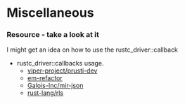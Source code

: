 # Miscellaneous


### Resource - take a look at it
I might get an idea on how to use the rustc_driver::callback

- rustc_driver::callbacks usage.
  - [viper-project/prusti-dev](https://github.com/viperproject/prusti-dev/blob/7bd5adedcf5b76692ea13ebc5d6b661dd4331fe6/prusti/src/callbacks.rs)
  - [em-refactor](https://github.com/peroveri/em-refactor/blob/e52f0de7a6ef7300cb68d4f4f6c0a50a9ab46b27/em-refactor-lib/src/refactoring_invocation/my_refactor_callbacks.rs)
  - [Galois-Inc/mir-json](https://github.com/GaloisInc/mir-json/blob/cc02bec6acac51fa55b1496f318279bc03d59bf1/src/bin/mir-json.rs)
  - [rust-lang/rls](https://github.com/rust-lang/rls/blob/581415cf3f280e18b975812933dd74155a52f175/rls-rustc/src/lib.rs)
